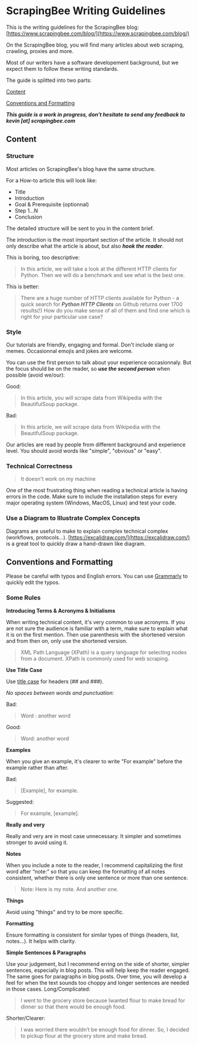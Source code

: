 # ScrapingBee Writing Guidelines

This is the writing guidelines for the ScrapingBee blog: [https://www.scrapingbee.com/blog/](https://www.scrapingbee.com/blog/)

On the ScrapingBee blog, you will find many articles about web scraping, crawling, proxies and more. 

Most of our writers have a software developement background, but we expect them to follow these writing standards.

The guide is splitted into two parts: 


[Content](#content)

[Conventions and Formatting](#conventions-and-formatting)


***This guide is a work in progress, don't hesitate to send any feedback to kevin [at] scrapingbee.com***

## Content

### Structure 

Most articles on ScrapingBee's blog have the same structure. 

For a How-to article this will look like: 

- Title 
- Introduction 
- Goal & Prerequisite (optionnal)
- Step 1...N
- Conclusion 

The detailed structure will be sent to you in the content brief. 

The introduction is the most important section of the article. It should not only describe what the article is about, but also ***hook the reader***. 

This is boring, too descriptive: 

> In this article, we will take a look at the different HTTP clients for Python. Then we will do a benchmark and see what is the best one.

This is better:

> There are a huge number of HTTP clients available for Python - a quick search for ***Python HTTP Clients*** on Github returns over 1700 results(!) How do you make sense of all of them and find one which is right for your particular use case?

### Style

Our tutorials are friendly, engaging and formal. Don't include slang or memes. Occasionnal emojis and jokes are welcome. 

You can use the first person to talk about your experience occasionnaly. But the focus should be on the reader, so ***use the second person*** when possible (avoid we/our): 

Good:
> In this article, you will scrape data from Wikipedia with the BeautifulSoup package.

Bad:
> In this article, we will scrape data from Wikipedia with the BeautifulSoup package.

Our articles are read by people from different background and experience level. You should avoid words like "simple", "obvious" or "easy". 

### Technical Correctness 

> It doesn't work on my machine

One of the most frustrating thing when reading a technical article is having errors in the code. Make sure to include the installation steps for every major operating system (Windows, MacOS, Linux) and test your code. 


### Use a Diagram to Illustrate Complex Concepts

Diagrams are useful to make to explain complex technical complex (workflows, protocols...). 
[https://excalidraw.com/](https://excalidraw.com/) is a great tool to quickly draw a hand-drawn like diagram.


## Conventions and Formatting

Please be careful with typos and English errors. 
You can use [Grammarly](https://www.grammarly.com/) to quickly edit the typos. 


### Some Rules

**Introducing Terms & Acronyms & Initialisms**

When writing technical content, it's very common to use acronyms. If you are not sure the audience is familiar with a term, make sure to explain what it is on the first mention. Then use parenthesis with the shortened version and from then on, only use the shortened version. 

> XML Path Language (XPath) is a query language for selecting nodes from a document. XPath is commonly used for web scraping.

**Use Title Case**

Use [title case](https://en.wikipedia.org/wiki/Title_case) for headers (## and ###). 

*No spaces between words and punctuation:*

Bad:
> Word : another word

Good:
> Word: another word

**Examples**

When you give an example, it's clearer to write "For example" before the example rather than after. 

Bad:
> [Example], for example.

Suggested:
> For example, [example].

**Really and very**

Really and very are in most case unnecessary. It simpler and sometimes stronger to avoid using it. 

**Notes**

When you include a note to the reader, I recommend capitalizing the first word after “note:” so that you can keep the formatting of all notes consistent, whether there is only one sentence or more than one sentence.

> Note: Here is my note. And another one.

**Things**

Avoid using "things" and try to be more specific. 

**Formatting**

Ensure formatting is consistent for similar types of things (headers, list, notes...). It helps with clarity. 

**Simple Sentences & Paragraphs**

Use your judgement, but I recommend erring on the side of shorter, simpler sentences, especially in blog posts. This will help keep the reader engaged. The same goes for paragraphs in blog posts. Over time, you will develop a feel for when the text sounds too choppy and longer sentences are needed in those cases.
Long/Complicated:
> I went to the grocery store because Iwanted flour to make bread for dinner so that there would be enough food.

Shorter/Clearer:
> I was worried there wouldn’t be enough food for dinner. So, I decided to pickup flour at the grocery store and make bread.












